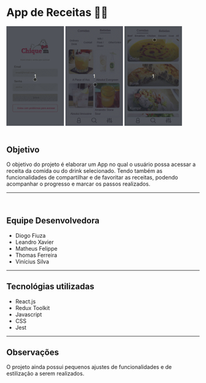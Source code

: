 # App de Receitas 🍔🍷


<img width="150px" src="login.gif" />
<img width="150px" src="detalhes-das-bebidas.gif"/>
<img width="150px" src="detalhes-das-comidas.gif"/>
<br/>
<br/>

## Objetivo

O objetivo do projeto é elaborar um App no qual o usuário possa acessar a receita da comida ou do drink selecionado. Tendo também as funcionalidades de compartilhar e de favoritar as receitas, podendo acompanhar o progresso e marcar os passos realizados.

---

<br/>

## Equipe Desenvolvedora

- Diogo Fiuza
- Leandro Xavier
- Matheus Felippe
- Thomas Ferreira
- Vinícius Silva


---

## Tecnológias utilizadas

- React.js
- Redux Toolkit
- Javascript
- CSS
- Jest

---

## Observações

O projeto ainda possui pequenos ajustes de funcionalidades e de estilização a serem realizados.

